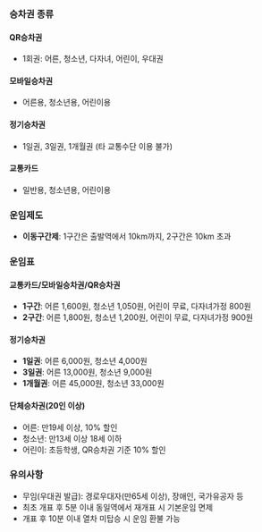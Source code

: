 ### 승차권 종류

#### QR승차권
- 1회권: 어른, 청소년, 다자녀, 어린이, 우대권

#### 모바일승차권
- 어른용, 청소년용, 어린이용

#### 정기승차권
- 1일권, 3일권, 1개월권 (타 교통수단 이용 불가)

#### 교통카드
- 일반용, 청소년용, 어린이용

### 운임제도
- **이동구간제**: 1구간은 출발역에서 10km까지, 2구간은 10km 초과

### 운임표
#### 교통카드/모바일승차권/QR승차권
- **1구간**: 어른 1,600원, 청소년 1,050원, 어린이 무료, 다자녀가정 800원
- **2구간**: 어른 1,800원, 청소년 1,200원, 어린이 무료, 다자녀가정 900원

#### 정기승차권
- **1일권**: 어른 6,000원, 청소년 4,000원
- **3일권**: 어른 13,000원, 청소년 9,000원
- **1개월권**: 어른 45,000원, 청소년 33,000원

#### 단체승차권(20인 이상)
- 어른: 만19세 이상, 10% 할인
- 청소년: 만13세 이상 18세 이하
- 어린이: 초등학생, QR승차권 기준 10% 할인

### 유의사항
- 무임(우대권 발급): 경로우대자(만65세 이상), 장애인, 국가유공자 등
- 최초 개표 후 5분 이내 동일역에서 재개표 시 기본운임 면제
- 개표 후 10분 이내 열차 미탑승 시 운임 환불 가능